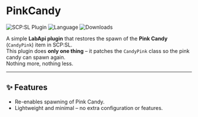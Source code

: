 # PinkCandy

![SCP:SL Plugin](https://img.shields.io/badge/SCP--SL%20Plugin-blue?style=for-the-badge)
![Language](https://img.shields.io/badge/Language-C%23-blueviolet?style=for-the-badge)
![Downloads](https://img.shields.io/github/downloads/ui2506/PinkCandy/total?label=Downloads&color=333333&style=for-the-badge)

A simple **LabApi plugin** that restores the spawn of the **Pink Candy** (`CandyPink`) item in SCP:SL.  
This plugin does **only one thing** – it patches the `CandyPink` class so the pink candy can spawn again.  
Nothing more, nothing less.  

---

## ✨ Features
- Re-enables spawning of Pink Candy.
- Lightweight and minimal – no extra configuration or features.
